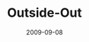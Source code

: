 ---
layout: music 
title: "Outside-Out"
series: "Inside Out"
date: 2009-09-08 
description: "Brian Tome talks with Bret Sims, Jean-Robert Cadet and Joan Conn about some of the great things happening outside of crossroads."
audio: "http://s3.amazonaws.com/crossroadsaudiomessages/InsideOut4.mp3"
audio-duration: "35:40"
src: "http://www.crossroads.net/players/media/mediumHz/InsideOut_190x110.jpg"
---
